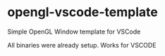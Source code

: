 # opengl-vscode-template

Simple OpenGL Window template for VSCode

All binaries were already setup.
Works for VSCODE
